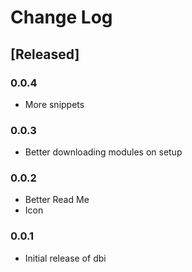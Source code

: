 # Change Log

## [Released]

### 0.0.4

* More snippets

### 0.0.3

* Better downloading modules on setup

### 0.0.2

* Better Read Me
* Icon

### 0.0.1

* Initial release of dbi